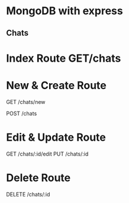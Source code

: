 # MongoDB with express

##  Chats
# Index Route    GET/chats

# New & Create Route  
GET /chats/new  
 
POST /chats

# Edit & Update Route
GET /chats/:id/edit
PUT  /chats/:id


# Delete Route
DELETE /chats/:id
